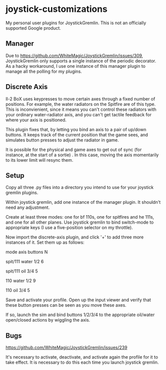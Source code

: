 # joystick-customizations

My personal user plugins for JoystickGremlin. This is not an officially supported Google product.

## Manager

Due to https://github.com/WhiteMagic/JoystickGremlin/issues/309, JoystickGremlin
only supports a single instance of the periodic decorator. As a hacky
workaround, I use one instance of this manager plugin to manage all the polling
for my plugins. 

## Discrete Axis

Il-2 BoX uses keypresses to move certain axes through a fixed number of
positions. For example, the water radiators on the Spitfire are of this
type. This is inconvienient, since it means you can't control these radiators
with your ordinary water-radiator axis, and you can't get tactile feedback for
where your axis is positioned.

This plugin fixes that, by letting you bind an axis to a pair of up/down
buttons. It keeps track of the current position that the game sees, and
simulates button presses to adjust the radiator in game.

It is possible for the physical and game axes to get out of sync (for instance,
at the start of a sortie) . In this case, moving the axis momentarily to its
lower limit will resync them.

## Setup

Copy all three .py files into a directory you intend to use for your joystick
gremlin plugins.

Within joystick gremlin, add one instance of the manager plugin. It shouldn't
need any adjustment.

Create at least three modes: one for bf 110s, one for spitfires and he 111s, and
one for all other planes. Use joystick gremlin to bind switch-mode to
appropriate keys (I use a five-position selector on my throttle).

Now import the discrete-axis plugin, and click '+' to add three more instances
of it. Set them up as follows:

mode        axis     buttons     N

spit/111   water     1/2         6

spit/111   oil       3/4         5

110        water     1/2         9

110        oil       3/4         5

Save and activate your profile. Open up the input viewer and verify that these
button presses can be seen as you move these axes. 

If so, launch the sim and bind buttons 1/2/3/4 to the appropriate oil/water
open/closed actions by wiggling the axis.

## Bugs

https://github.com/WhiteMagic/JoystickGremlin/issues/239

It's necessary to activate, deactivate, and activate again the profile for it to
take effect.  It is necessary to do this each time you launch joystick gremlin.
